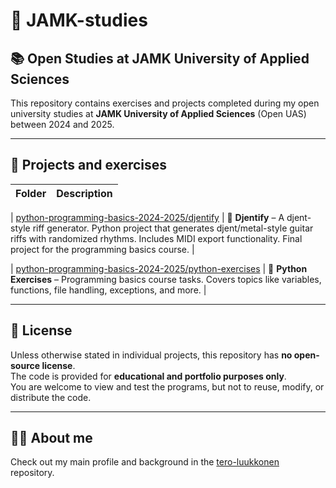 # 📁 JAMK-studies

## 📚 Open Studies at JAMK University of Applied Sciences

This repository contains exercises and projects completed during my open university studies at **JAMK University of Applied Sciences** (Open UAS) between 2024 and 2025.

---

## 📌 Projects and exercises

| Folder | Description |
|--------|-------------|

| [python-programming-basics-2024-2025/djentify](./python-programming-basics-2024-2025/djentify) | 🎸 **Djentify** – A djent-style riff generator. Python project that generates djent/metal-style guitar riffs with randomized rhythms. Includes MIDI export functionality. Final project for the programming basics course. |

| [python-programming-basics-2024-2025/python-exercises](./python-programming-basics-2024-2025/python-exercises) | 🐍 **Python Exercises** – Programming basics course tasks. Covers topics like variables, functions, file handling, exceptions, and more. |

---

## 📜 License

Unless otherwise stated in individual projects, this repository has **no open-source license**.  
The code is provided for **educational and portfolio purposes only**.  
You are welcome to view and test the programs, but not to reuse, modify, or distribute the code.

---

## 🧑‍🎓 About me

Check out my main profile and background in the [tero-luukkonen](https://github.com/tero-luukkonen) repository.